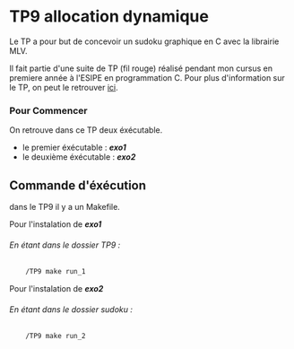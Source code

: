 # TP9 allocation dynamique
 Le TP a pour but de concevoir un sudoku graphique en C avec la librairie MLV.

 Il fait partie d'une suite de TP (fil rouge) réalisé pendant mon cursus en premiere année à l'ESIPE en programmation C.
 Pour plus d'information sur le TP, on peut le retrouver [ici](http://igm.univ-mlv.fr/~borie/esipe/tp9.pdf).

### Pour Commencer

On retrouve dans ce TP deux éxécutable.

*   le premier éxécutable : ***exo1*** 
*   le deuxième éxécutable : ***exo2*** 


## Commande d'éxécution
 dans le TP9 il y a un Makefile. 

Pour l'instalation de ***exo1***  
###### En étant dans le dossier TP9 :
```Bash
    /TP9 make run_1
```

Pour l'instalation de ***exo2*** 

###### En étant dans le dossier sudoku :
```Bash
    /TP9 make run_2
```
